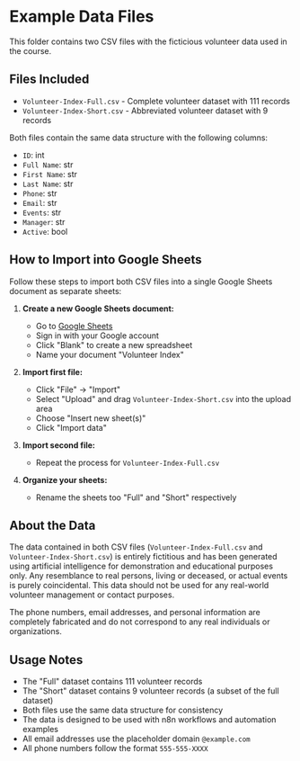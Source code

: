 # Example Data Files

This folder contains two CSV files with the ficticious volunteer data used in the course.

## Files Included

- `Volunteer-Index-Full.csv` - Complete volunteer dataset with 111 records
- `Volunteer-Index-Short.csv` - Abbreviated volunteer dataset with 9 records

Both files contain the same data structure with the following columns:

- `ID`: int
- `Full Name`: str
- `First Name`: str
- `Last Name`: str
- `Phone`: str
- `Email`: str
- `Events`: str
- `Manager`: str
- `Active`: bool

## How to Import into Google Sheets

Follow these steps to import both CSV files into a single Google Sheets document as separate sheets:

1. **Create a new Google Sheets document:**

   - Go to [Google Sheets](https://sheets.google.com)
   - Sign in with your Google account
   - Click "Blank" to create a new spreadsheet
   - Name your document "Volunteer Index"

2. **Import first file:**

   - Click "File" → "Import"
   - Select "Upload" and drag `Volunteer-Index-Short.csv` into the upload area
   - Choose "Insert new sheet(s)"
   - Click "Import data"

3. **Import second file:**

   - Repeat the process for `Volunteer-Index-Full.csv`

4. **Organize your sheets:**
   - Rename the sheets too "Full" and "Short" respectively

## About the Data

The data contained in both CSV files (`Volunteer-Index-Full.csv` and `Volunteer-Index-Short.csv`) is entirely fictitious and has been generated using artificial intelligence for demonstration and educational purposes only. Any resemblance to real persons, living or deceased, or actual events is purely coincidental. This data should not be used for any real-world volunteer management or contact purposes.

The phone numbers, email addresses, and personal information are completely fabricated and do not correspond to any real individuals or organizations.

## Usage Notes

- The "Full" dataset contains 111 volunteer records
- The "Short" dataset contains 9 volunteer records (a subset of the full dataset)
- Both files use the same data structure for consistency
- The data is designed to be used with n8n workflows and automation examples
- All email addresses use the placeholder domain `@example.com`
- All phone numbers follow the format `555-555-XXXX`
